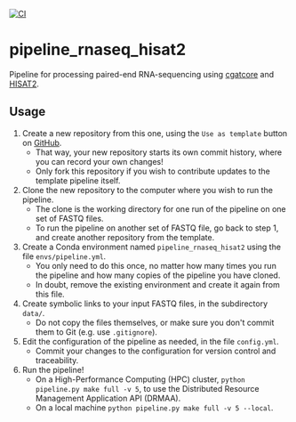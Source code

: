 [![CI](https://github.com/sims-lab/pipeline_rnaseq_hisat2/actions/workflows/build.yml/badge.svg)](https://github.com/sims-lab/pipeline_rnaseq_hisat2/actions/workflows/build.yml)

# pipeline_rnaseq_hisat2

Pipeline for processing paired-end RNA-sequencing using [cgatcore][link-cgatcore] and [HISAT2](http://www.ccb.jhu.edu/software/hisat/index.shtml).

## Usage

1. Create a new repository from this one, using the `Use as template` button on [GitHub](https://github.com/sims-lab/pipeline_rnaseq_hisat2).
    + That way, your new repository starts its own commit history, where you can record your own changes!
    + Only fork this repository if you wish to contribute updates to the template pipeline itself.
2. Clone the new repository to the computer where you wish to run the pipeline.
    + The clone is the working directory for one run of the pipeline on one set of FASTQ files.
    + To run the pipeline on another set of FASTQ file, go back to step 1, and create another repository from the template.
3. Create a Conda environment named `pipeline_rnaseq_hisat2` using the file `envs/pipeline.yml`. 
    + You only need to do this once, no matter how many times you run the pipeline and how many copies of the pipeline you have cloned.
    + In doubt, remove the existing environment and create it again from this file.
4. Create symbolic links to your input FASTQ files, in the subdirectory `data/`.
    + Do not copy the files themselves, or make sure you don't commit them to Git (e.g. use `.gitignore`).
5. Edit the configuration of the pipeline as needed, in the file `config.yml`.
    + Commit your changes to the configuration for version control and traceability.
6. Run the pipeline!
    + On a High-Performance Computing (HPC) cluster, `python pipeline.py make full -v 5`, to use the Distributed Resource Management Application API (DRMAA).
    + On a local machine `python pipeline.py make full -v 5 --local`.

[link-cgatcore]: https://github.com/cgat-developers/cgat-core

